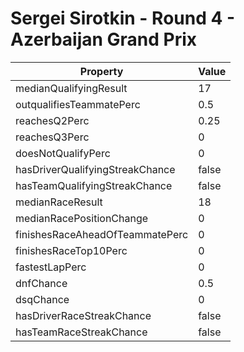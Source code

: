 # Sergei Sirotkin - Round 4 - Azerbaijan Grand Prix
Property | Value
--- | ---
medianQualifyingResult | 17
outqualifiesTeammatePerc | 0.5
reachesQ2Perc | 0.25
reachesQ3Perc | 0
doesNotQualifyPerc | 0
hasDriverQualifyingStreakChance | false
hasTeamQualifyingStreakChance | false
medianRaceResult | 18
medianRacePositionChange | 0
finishesRaceAheadOfTeammatePerc | 0
finishesRaceTop10Perc | 0
fastestLapPerc | 0
dnfChance | 0.5
dsqChance | 0
hasDriverRaceStreakChance | false
hasTeamRaceStreakChance | false
